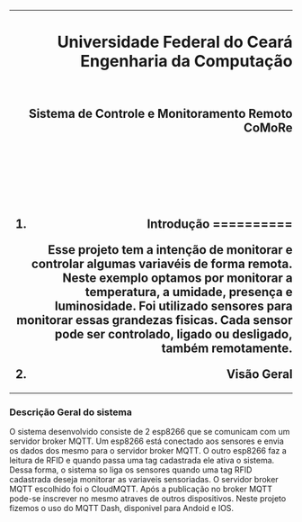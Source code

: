 ***
<h1 align="right" > Universidade Federal do Ceará<br>Engenharia da Computação

<br>
<br>

<h2 align="right" >Sistema de Controle e Monitoramento Remoto<br> CoMoRe
<br>
<br>
<br>
<br>
<br>
<br>

1. Introdução
==========

<p>Esse projeto tem a intenção de monitorar e controlar algumas variavéis de forma remota.
Neste exemplo optamos por monitorar a temperatura, a umidade, presença e luminosidade.
Foi utilizado sensores para monitorar essas grandezas fisicas. Cada sensor pode ser controlado,
ligado ou desligado, também remotamente.<p/>

2. Visão Geral
-----------

### Descrição Geral do sistema
<p></p>
<p>O sistema desenvolvido consiste de 2 esp8266 que se comunicam com um servidor broker MQTT.
Um esp8266 está conectado aos sensores e envia os dados dos mesmo para o servidor broker MQTT.
O outro esp8266 faz a leitura de RFID e quando passa uma tag cadastrada ele ativa o sistema.
Dessa forma, o sistema so liga os sensores quando uma tag RFID cadastrada deseja monitorar as
variaveis sensoriadas.
O servidor broker MQTT escolhido foi o CloudMQTT. Após a publicação no broker MQTT pode-se
inscrever no mesmo atraves de outros dispositivos. Neste projeto fizemos o uso do MQTT Dash,
disponivel para Andoid e IOS.
